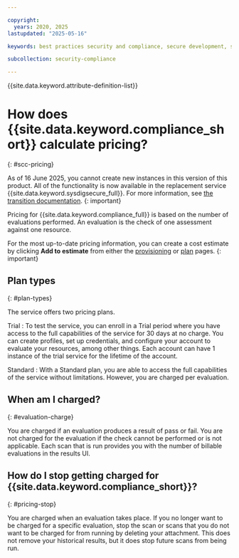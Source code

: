 ```yaml
---

copyright:
  years: 2020, 2025
lastupdated: "2025-05-16"

keywords: best practices security and compliance, secure development, security strategy, governance

subcollection: security-compliance

---
```


{{site.data.keyword.attribute-definition-list}}

# How does {{site.data.keyword.compliance_short}} calculate pricing?
{: #scc-pricing}



As of 16 June 2025, you cannot create new instances in this version of this product. All of the functionality is now available in the replacement service {{site.data.keyword.sysdigsecure_full}}. For more information, see [the transition documentation](/docs/security-compliance?topic=security-compliance-scc-transition). 
{: important}



Pricing for {{site.data.keyword.compliance_full}} is based on the number of evaluations performed. An evaluation is the check of one assessment against one resource.


For the most up-to-date pricing information, you can create a cost estimate by clicking **Add to estimate** from either the [provisioning](/catalog/services/security-and-compliance-center) or [plan](/security-compliance/plan) pages.
{: important}


## Plan types
{: #plan-types}

The service offers two pricing plans.

Trial
:   To test the service, you can enroll in a Trial period where you have access to the full capabilities of the service for 30 days at no charge. You can create profiles, set up credentials, and configure your account to evaluate your resources, among other things. Each account can have 1 instance of the trial service for the lifetime of the account.

Standard
:   With a Standard plan, you are able to access the full capabilities of the service without limitations. However, you are charged per evaluation.


## When am I charged?
{: #evaluation-charge}

You are charged if an evaluation produces a result of pass or fail. You are not charged for the evaluation if the check cannot be performed or is not applicable. Each scan that is run provides you with the number of billable evaluations in the results UI.

## How do I stop getting charged for {{site.data.keyword.compliance_short}}?
{: #pricing-stop}

You are charged when an evaluation takes place. If you no longer want to be charged for a specific evaluation, stop the scan or scans that you do not want to be charged for from running by deleting your attachment. This does not remove your historical results, but it does stop future scans from being run.
